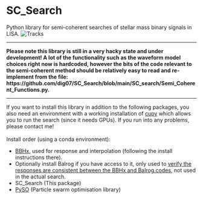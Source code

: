 # SC_Search

Python library for semi-coherent searches of stellar mass binary signals in LISA. 
![Tracks](https://github.com/dig07/SC_Search/assets/23508858/c4dd3efb-16b5-46f6-b3cf-6e672ceacd5c)

<hr>
<b>Please note this library is still in a very hacky state and under development! A lot of the functionality such as the waveform model choices right now is hardcoded, however the bits of the code relevant to the semi-coherent method should be relatively easy to read and re-implement from the file: https://github.com/dig07/SC_Search/blob/main/SC_search/Semi_Coherent_Functions.py.</b>

<hr>
If you want to install this library in addition to the following packages, you also need an environment with a working installation of <a href="https://cupy.dev/">cupy</a> which allows you to run the search (since it needs GPUs). If you run into any problems, please contact me! <br><br>
Install order (using a conda environment): 
<ul>
  <li><a href="https://github.com/mikekatz04/BBHx">BBHx</a>, used for response and interpolation (following the install instructions there).</li>
  <li>Optionally install Balrog if you have access to it, only used to <a href="https://github.com/dig07/SC_Search/blob/main/Verification/Verification_Balrog.ipynb">verify the responses are consistent between the BBHx and Balrog codes</a>, not used in the actual search.</li>
  <li>SC_Search (This package)</li>
  <li><a href="https://github.com/dig07/PySO/tree/main/PySO">PySO</a> (Particle swarm optimisation library)</li>
</ul>
